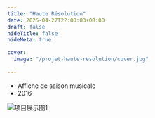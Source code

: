 ```yaml
---
title: "Haute Résolution"
date: 2025-04-27T22:00:03+08:00
draft: false
hideTitle: false
hideMeta: true

cover:
  image: "/projet-haute-resolution/cover.jpg"
  
---
```






- Affiche de saison musicale
- 2016






![项目展示图1](/projet-haute-resolution/1.jpg)  